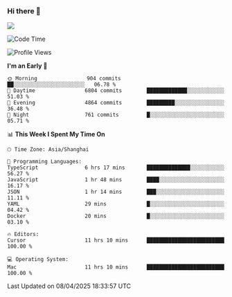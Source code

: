 ### Hi there 👋

<!--
**JJAYCHEN1e/jjaychen1e** is a ✨ _special_ ✨ repository because its `README.md` (this file) appears on your GitHub profile.

Here are some ideas to get you started:

- 🔭 I’m currently working on ...
- 🌱 I’m currently learning ...
- 👯 I’m looking to collaborate on ...
- 🤔 I’m looking for help with ...
- 💬 Ask me about ...
- 📫 How to reach me: ...
- 😄 Pronouns: ...
- ⚡ Fun fact: ...
-->

[![](https://github-readme-stats.vercel.app/api?username=jjaychen1e&show_icons=true)](https://github.com/jjaychen1e/github-readme-stats?count_private=true)

<!--START_SECTION:waka-->
![Code Time](http://img.shields.io/badge/Code%20Time-1%2C899%20hrs%2031%20mins-blue)

![Profile Views](http://img.shields.io/badge/Profile%20Views-0-blue)

**I'm an Early 🐤** 

```text
🌞 Morning                904 commits         ██░░░░░░░░░░░░░░░░░░░░░░░   06.78 % 
🌆 Daytime                6804 commits        █████████████░░░░░░░░░░░░   51.03 % 
🌃 Evening                4864 commits        █████████░░░░░░░░░░░░░░░░   36.48 % 
🌙 Night                  761 commits         █░░░░░░░░░░░░░░░░░░░░░░░░   05.71 % 
```


📊 **This Week I Spent My Time On** 

```text
🕑︎ Time Zone: Asia/Shanghai

💬 Programming Languages: 
TypeScript               6 hrs 17 mins       ██████████████░░░░░░░░░░░   56.27 % 
JavaScript               1 hr 48 mins        ████░░░░░░░░░░░░░░░░░░░░░   16.17 % 
JSON                     1 hr 14 mins        ███░░░░░░░░░░░░░░░░░░░░░░   11.11 % 
YAML                     29 mins             █░░░░░░░░░░░░░░░░░░░░░░░░   04.42 % 
Docker                   20 mins             █░░░░░░░░░░░░░░░░░░░░░░░░   03.10 % 

🔥 Editors: 
Cursor                   11 hrs 10 mins      █████████████████████████   100.00 % 

💻 Operating System: 
Mac                      11 hrs 10 mins      █████████████████████████   100.00 % 
```


 Last Updated on 08/04/2025 18:33:57 UTC
<!--END_SECTION:waka-->
